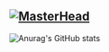  [![MasterHead]()](https://github.com/slayywrld)
---
![Anurag's GitHub stats](https://github-readme-stats.vercel.app/api?username=slayywrld&show_icons=true&theme=radical)
